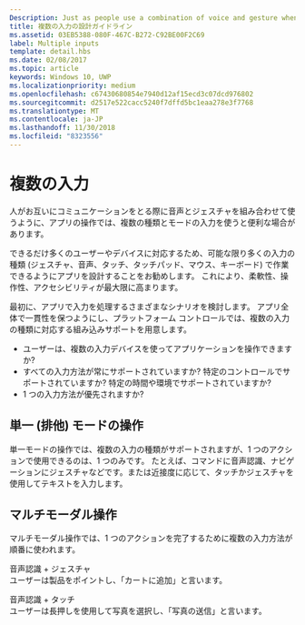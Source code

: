```yaml
---
Description: Just as people use a combination of voice and gesture when communicating with each other, multiple types and modes of input can also be useful when interacting with an app.
title: 複数の入力の設計ガイドライン
ms.assetid: 03EB5388-080F-467C-B272-C92BE00F2C69
label: Multiple inputs
template: detail.hbs
ms.date: 02/08/2017
ms.topic: article
keywords: Windows 10, UWP
ms.localizationpriority: medium
ms.openlocfilehash: c67430680854e7940d12af15ecd3c07dcd976802
ms.sourcegitcommit: d2517e522cacc5240f7dffd5bc1eaa278e3f7768
ms.translationtype: MT
ms.contentlocale: ja-JP
ms.lasthandoff: 11/30/2018
ms.locfileid: "8323556"
---
```

# <a name="multiple-inputs"></a>複数の入力


人がお互いにコミュニケーションをとる際に音声とジェスチャを組み合わせて使うように、アプリの操作では、複数の種類とモードの入力を使うと便利な場合があります。


できるだけ多くのユーザーやデバイスに対応するため、可能な限り多くの入力の種類 (ジェスチャ、音声、タッチ、タッチパッド、マウス、キーボード) で作業できるようにアプリを設計することをお勧めします。 これにより、柔軟性、操作性、アクセシビリティが最大限に高まります。

最初に、アプリで入力を処理するさまざまなシナリオを検討します。 アプリ全体で一貫性を保つようにし、プラットフォーム コントロールでは、複数の入力の種類に対応する組み込みサポートを用意します。

-   ユーザーは、複数の入力デバイスを使ってアプリケーションを操作できますか?
-   すべての入力方法が常にサポートされていますか? 特定のコントロールでサポートされていますか? 特定の時間や環境でサポートされていますか?
-   1 つの入力方法が優先されますか?

## <a name="single-or-exclusive-mode-interactions"></a>単一 (排他) モードの操作


単一モードの操作では、複数の入力の種類がサポートされますが、1 つのアクションで使用できるのは、1 つのみです。 たとえば、コマンドに音声認識、ナビゲーションにジェスチャなどです。または近接度に応じて、タッチかジェスチャを使用してテキストを入力します。

## <a name="multimodal-interactions"></a>マルチモーダル操作

マルチモーダル操作では、1 つのアクションを完了するために複数の入力方法が順番に使われます。

音声認識 + ジェスチャ  
ユーザーは製品をポイントし、「カートに追加」と言います。

音声認識 + タッチ  
ユーザーは長押しを使用して写真を選択し、「写真の送信」と言います。



